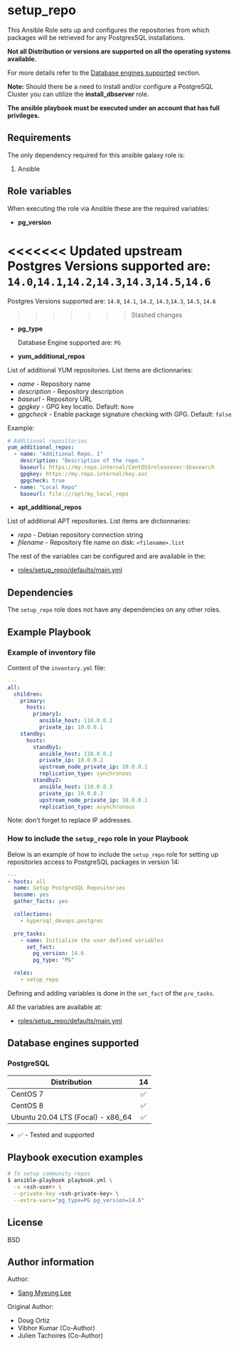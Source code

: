 # setup_repo

This Ansible Role sets up and configures the repositories from which
packages will be retrieved for any PostgresSQL installations.

**Not all Distribution or versions are supported on all the operating systems
available.**

For more details refer to the
[Database engines supported](#database-engines-supported) section.

**Note:**
Should there be a need to install and/or configure a PostgreSQL  Cluster
you can utilize the **install_dbserver** role.

**The ansible playbook must be executed under an account that has full
privileges.**

## Requirements

The only dependency required for this ansible galaxy role is:

1. Ansible

## Role variables

When executing the role via Ansible these are the required variables:

- **pg_version**

<<<<<<< Updated upstream
  Postgres Versions supported are: `14.0`,`14.1`,`14.2`,`14.3`,`14.3`,`14.5`,`14.6`
=======
  Postgres Versions supported are: `14.0`, `14.1`, `14.2`, `14.3`,`14.3`, `14.5`, `14.6`
>>>>>>> Stashed changes

- **pg_type**

  Database Engine supported are: `PG`

- **yum_additional_repos**

List of additional YUM repositories. List items are dictionnaries:

- _name_ - Repository name
- _description_ - Repository description
- _baseurl_ - Repository URL
- _gpgkey_ - GPG key locatio. Default: `None`
- _gpgcheck_ - Enable package signature checking with GPG. Default: `false`

Example:

```yaml
# Additional repositories
yum_additional_repos:
  - name: "Additional Repo. 1"
    description: "Description of the repo."
    baseurl: https://my.repo.internal/CentOS$releasever-$basearch
    gpgkey: https://my.repo.internal/key.asc
    gpgcheck: true
  - name: "Local Repo"
    baseurl: file:///opt/my_local_repo
```

- **apt_additional_repos**

List of additional APT repositories. List items are dictionnaries:

- _repo_ - Debian repository connection string
- _filename_ - Repository file name on disk: `<filename>.list`

The rest of the variables can be configured and are available in the:

- [roles/setup_repo/defaults/main.yml](./defaults/main.yml)

## Dependencies

The `setup_repo` role does not have any dependencies on any other roles.

## Example Playbook

### Example of inventory file

Content of the `inventory.yml` file:

```yaml
---
all:
  children:
    primary:
      hosts:
        primary1:
          ansible_host: 110.0.0.1
          private_ip: 10.0.0.1
    standby:
      hosts:
        standby1:
          ansible_host: 110.0.0.2
          private_ip: 10.0.0.2
          upstream_node_private_ip: 10.0.0.1
          replication_type: synchronous
        standby2:
          ansible_host: 110.0.0.3
          private_ip: 10.0.0.3
          upstream_node_private_ip: 10.0.0.1
          replication_type: asynchronous
```

Note: don't forget to replace IP addresses.

### How to include the `setup_repo` role in your Playbook

Below is an example of how to include the `setup_repo` role for
setting up repositories access to PostgreSQL packages in version 14:

```yaml
---
- hosts: all
  name: Setup PostgreSQL Repositories
  become: yes
  gather_facts: yes

  collections:
    - hypersql_devops.postgres

  pre_tasks:
    - name: Initialize the user defined variables
      set_fact:
        pg_version: 14.6
        pg_type: "PG"

  roles:
    - setup_repo
```

Defining and adding variables is done in the `set_fact` of the `pre_tasks`.

All the variables are available at:

- [roles/setup_repo/defaults/main.yml](./defaults/main.yml)

## Database engines supported

### PostgreSQL

| Distribution                      |               14 |
| --------------------------------- |:----------------:|
| CentOS 7                          |:white_check_mark:|
| CentOS 8                          |:white_check_mark:|
| Ubuntu 20.04 LTS (Focal) - x86_64 |:white_check_mark:|

- :white_check_mark: - Tested and supported

## Playbook execution examples

```bash
# To setup community repos
$ ansible-playbook playbook.yml \
  -u <ssh-user> \
  --private-key <ssh-private-key> \
  --extra-vars="pg_type=PG pg_version=14.6"
```

## License

BSD

## Author information

Author:
  * [Sang Myeung Lee](https://github.com/sungmu1)

Original Author:
  * Doug Ortiz
  * Vibhor Kumar (Co-Author)
  * Julien Tachoires (Co-Author)
  
